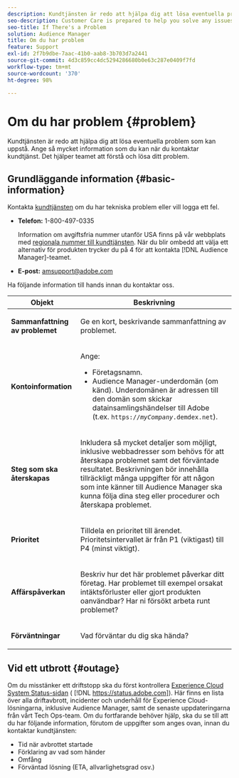 ```yaml
---
description: Kundtjänsten är redo att hjälpa dig att lösa eventuella problem som kan uppstå. Ange så mycket information som du kan när du kontaktar kundtjänst. Det hjälper teamet att förstå och lösa ditt problem.
seo-description: Customer Care is prepared to help you solve any issues that might arise. Provide as much of this information as you can when contacting Customer Care. This will help the team understand and resolve your issue.
seo-title: If There's a Problem
solution: Audience Manager
title: Om du har problem
feature: Support
exl-id: 2f7b9dbe-7aac-41b0-aab8-3b703d7a2441
source-git-commit: 4d3c859cc4dc5294286680b0e63c287e0409f7fd
workflow-type: tm+mt
source-wordcount: '370'
ht-degree: 98%

---
```


# Om du har problem {#problem}

Kundtjänsten är redo att hjälpa dig att lösa eventuella problem som kan uppstå. Ange så mycket information som du kan när du kontaktar kundtjänst. Det hjälper teamet att förstå och lösa ditt problem.

## Grundläggande information {#basic-information}

<!-- 

r_problem.xml

 -->

Kontakta [kundtjänsten](https://helpx.adobe.com/se/marketing-cloud/contact-support.html) om du har tekniska problem eller vill logga ett fel.

* **Telefon:** 1-800-497-0335

  Information om avgiftsfria nummer utanför USA finns på vår webbplats med [regionala nummer till kundtjänsten](https://helpx.adobe.com/se/contact/dma-external/DMACustomeCareRegionalPhoneNumbers.html). När du blir ombedd att välja ett alternativ för produkten trycker du på 4 för att kontakta [!DNL Audience Manager]-teamet.

* **E-post:** amsupport@adobe.com

Ha följande information till hands innan du kontaktar oss.

<table id="table_28E76031E2804265B1A48AB2659F68F0"> 
 <thead> 
  <tr> 
   <th colname="col1" class="entry"> Objekt </th> 
   <th colname="col2" class="entry"> Beskrivning </th> 
  </tr>
 </thead>
 <tbody> 
  <tr> 
   <td colname="col1"> <p><b>Sammanfattning av problemet</b> </p> </td> 
   <td colname="col2"> <p>Ge en kort, beskrivande sammanfattning av problemet. </p> </td> 
  </tr> 
  <tr> 
   <td colname="col1"> <p><b>Kontoinformation</b> </p> </td> 
   <td colname="col2"> <p>Ange: </p> <p> 
     <ul id="ul_6ACF6EF2165C4041A891FF36D78BBA63"> 
      <li id="li_86573CAAE8454BE6BDF44F9A8281FF95">Företagsnamn. </li> 
      <li id="li_8259BB738BA84A13982A8E84BCF56B2A"><span class="keyword"> Audience Manager</span>-underdomän (om känd). Underdomänen är adressen till den domän som skickar datainsamlingshändelser till <span class="keyword"> Adobe</span> (t.ex. <code>https://<i>myCompany</i>.demdex.net</code>). </li> 
     </ul> </p> </td> 
  </tr> 
  <tr> 
   <td colname="col1"> <p><b>Steg som ska återskapas</b> </p> </td> 
   <td colname="col2"> <p>Inkludera så mycket detaljer som möjligt, inklusive webbadresser som behövs för att återskapa problemet samt det förväntade resultatet. Beskrivningen bör innehålla tillräckligt många uppgifter för att någon som inte känner till <span class="keyword"> Audience Manager</span> ska kunna följa dina steg eller procedurer och återskapa problemet. </p> </td> 
  </tr> 
  <tr> 
   <td colname="col1"> <p><b>Prioritet</b> </p> </td> 
   <td colname="col2"> <p>Tilldela en prioritet till ärendet. Prioritetsintervallet är från P1 (viktigast) till P4 (minst viktigt). </p> </td> 
  </tr> 
  <tr> 
   <td colname="col1"> <p><b>Affärspåverkan</b> </p> </td> 
   <td colname="col2"> <p>Beskriv hur det här problemet påverkar ditt företag. Har problemet till exempel orsakat intäktsförluster eller gjort produkten oanvändbar? Har ni försökt arbeta runt problemet? </p> </td> 
  </tr> 
  <tr> 
   <td colname="col1"> <p><b>Förväntningar</b> </p> </td> 
   <td colname="col2"> <p>Vad förväntar du dig ska hända? </p> </td> 
  </tr> 
 </tbody> 
</table>

## Vid ett utbrott {#outage}

Om du misstänker ett driftstopp ska du först kontrollera [Experience Cloud System Status-sidan](https://status.adobe.com) ( [!DNL https://status.adobe.com]). Här finns en lista över alla driftavbrott, incidenter och underhåll för Experience Cloud-lösningarna, inklusive Audience Manager, samt de senaste uppdateringarna från vårt Tech Ops-team. Om du fortfarande behöver hjälp, ska du se till att du har följande information, förutom de uppgifter som anges ovan, innan du kontaktar kundtjänsten:

* Tid när avbrottet startade
* Förklaring av vad som händer
* Omfång
* Förväntad lösning (ETA, allvarlighetsgrad osv.)

